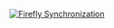 [![Firefly Synchronization](https://img.youtube.com/vi/ZGvtnE1Wy6U/0.jpg)](https://www.youtube.com/watch?v=ZGvtnE1Wy6U)
